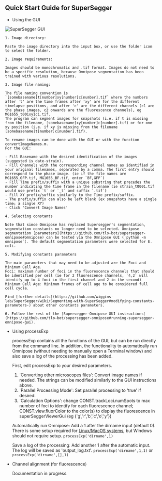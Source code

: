 ## Quick Start Guide for SuperSegger

- Using the GUI

![SuperSegger GUI](https://camo.githubusercontent.com/2903acaebd8ee6da9498dd5ccff1c9939624b16827758ab401b06a005344d706/687474703a2f2f6d747368617374612e706879732e77617368696e67746f6e2e6564752f776562736974652f696d616765732f7365676765726775692e706e67)

	1. Image directory: 

	Paste the image directory into the input box, or use the folder icon to select the folder. 

	2. Image requirements: 

	Images should be monochromatic and .tif format. Images do not need to be a specific resolution, because Omnipose segmentation has been trained with various resolutions.

	3. Image file naming: 

	The file naming convention is `[somebasename]t[number]xy[number]c[number].tif` where the numbers after 't' are the time frames after 'xy' are for the different timelapse positions, and after 'c' are the different channels (c1 are the phase images, c2 onwards are the fluorescence channels), eg MG1655_t001xy1c1.tif.
	The program can segment images for snapshots (i.e. if t is missing from the filename, [somebasename]xy[number]c[number].tif) or for one xy position (i.e. if xy is missing from the filename [somebasename]t[number]c[number].tif).

	To rename images can be done with the GUI or with the function convertImageNames.m.
	For the GUI:

	- Fill Basename with the desired identification of the images (suggested is date-strain).
	- Fill Channels with the corresponding channel names as identified in your original filenames, separated by a comma. The first entry should correspond to the phase image. (ie if the file names are MG1655_GFP.tif, MG1655_BF.tif, enter `BF,GFP`)
	- Fill Time prefix/suffix with a unique substring that precedes the number indicating the time frame in the filename (ie strain_t0001.tif would use prefix `t` or `_t` and suffix `.tif`)
	- Fill XY prefix/suffix similarly to the Time prefix/suffix.
	- The prefix/suffix can also be left blank (ex snapshots have a single time; a single XY)
	- Click 'Convert Image Names'

	4. Selecting constants

	Note that since Omnipose has replaced Supersegger's segmentation, segmentation constants no longer need to be selected. Omnipose segmentation [parameters](https://github.com/tlo-bot/supersegger-omnipose#omnipose) can be tested via the Omnipose GUI (`python -m omnipose`). The default segmentation parameters were selected for E. coli. 

	5. Modifying constants parameters

	The main parameters that may need to be adjusted are the Foci and Minimum Cell Age. 
	Foci: maximum number of foci in the fluorescence channels that should be identified per cell (ie for 2 fluorescence channels, `4,2` will identify up to 4 foci in the first channel and 2 in the second) 
	Minimum Cell Age: Minimum frames of cell age to be considered full cell cycle.

	Find [further details](https://github.com/wiggins-lab/SuperSegger/wiki/Segmenting-with-SuperSegger#modifying-constants-parameters-) about other constants parameters.

	6. Follow the rest of the [Supersegger-Omnipose GUI instructions](https://github.com/tlo-bot/supersegger-omnipose#running-supersegger-omnipose-gui).

- Using processExp

	processExp contains all the functions of the GUI, but can be run directly from the command line. In addition, the functionality to automatically run Omnipose (without needing to manually open a Terminal window) and also save a log of the processing has been added.

	First, edit processExp to your desired parameters.	
	1. 'Converting other microscopes files': Convert image names if needed. The strings can be modified similarly to the GUI instructions above.
	2. 'Parallel Processing Mode': Set parallel processing to 'true' if desired.
	3. 'Calculation Options': change CONST.trackLoci.numSpots to max number of foci to identify for each fluorescence channel; CONST.view.fluorColor to the color(s) to display the fluorescence in superSeggerViewerGui (eg {'g','r','b','c','o','y'})

	Automatically run Omnipose: Add a 1 after the dirname input (default 0). There is some setup required for [Linux/MacOS systems](https://github.com/tlo-bot/supersegger-omnipose/blob/main/omni_in_matlab_unix.md), but Windows should not require setup.
	`processExp('dirname',1)`

	Save a log of the processing: Add another 1 after the automatic input. The log will be saved as 'output_log.txt'.
	`processExp('dirname',1,1)` or `processExp('dirname',[],1)`


- Channel alignment (for fluorescence)

	Documentation in progress.
